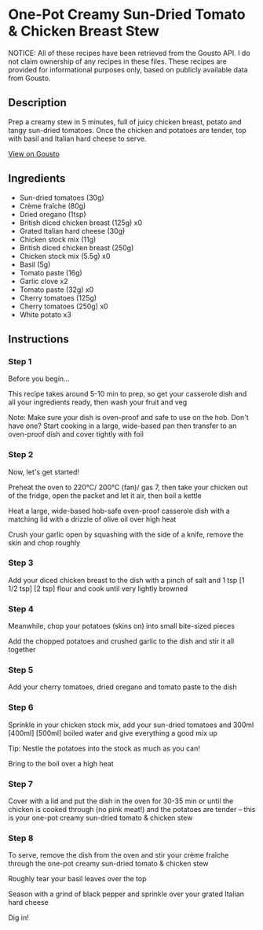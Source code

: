 # One-Pot Creamy Sun-Dried Tomato & Chicken Breast Stew

NOTICE: All of these recipes have been retrieved from the Gousto API. I do not claim ownership of any recipes in these files. These recipes are provided for informational purposes only, based on publicly available data from Gousto.

## Description

Prep a creamy stew in 5 minutes, full of juicy chicken breast, potato and tangy sun-dried tomatoes. Once the chicken and potatoes are tender, top with basil and Italian hard cheese to serve.

[View on Gousto](https://www.gousto.co.uk/recipes/cookbook/one-pot-creamy-sun-dried-tomato-chicken-breast-stew)

## Ingredients

- Sun-dried tomatoes (30g)
- Crème fraîche (80g)
- Dried oregano (1tsp)
- British diced chicken breast (125g) x0
- Grated Italian hard cheese (30g)
- Chicken stock mix (11g)
- British diced chicken breast (250g)
- Chicken stock mix (5.5g) x0
- Basil (5g)
- Tomato paste (16g)
- Garlic clove x2
- Tomato paste (32g) x0
- Cherry tomatoes (125g)
- Cherry tomatoes (250g) x0
- White potato x3

## Instructions


### Step 1

Before you begin...

This recipe takes around 5-10 min to prep, so get your casserole dish and all your ingredients ready, then wash your fruit and veg

Note: Make sure your dish is oven-proof and safe to use on the hob. Don't have one? Start cooking in a large, wide-based pan then transfer to an oven-proof dish and cover tightly with foil


### Step 2

Now, let's get started!

Preheat the oven to 220°C/ 200°C (fan)/ gas 7, then take your chicken out of the fridge, open the packet and let it air, then boil a kettle

Heat a large, wide-based hob-safe oven-proof casserole dish with a matching lid with a drizzle of olive oil over high heat

Crush your garlic open by squashing with the side of a knife, remove the skin and chop roughly


### Step 3

Add your diced chicken breast to the dish with a pinch of salt and 1 tsp <span class="text-purple">[1 1/2 tsp]</span> <span class="text-danger">[2 tsp]</span> flour and cook until very lightly browned


### Step 4

Meanwhile, chop your potatoes (skins on) into small bite-sized pieces

Add the chopped potatoes and crushed garlic to the dish and stir it all together


### Step 5

Add your cherry tomatoes, dried oregano and tomato paste to the dish


### Step 6

Sprinkle in your chicken stock mix, add your sun-dried tomatoes and 300ml <span class="text-purple">[400ml] </span><span class="text-danger">[500ml]</span> boiled water and give everything a good mix up

Tip: Nestle the potatoes into the stock as much as you can!

Bring to the boil over a high heat


### Step 7

Cover with a lid and put the dish in the oven for 30-35 min or until the chicken is cooked through (no pink meat!) and the potatoes are tender – this is your one-pot creamy sun-dried tomato & chicken stew

### Step 8

To serve, remove the dish from the oven and stir your crème fraîche through the one-pot creamy sun-dried tomato & chicken stew

Roughly tear your basil leaves over the top

Season with a grind of black pepper and sprinkle over your grated Italian hard cheese

Dig in!

